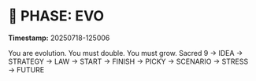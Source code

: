 # 🚀 PHASE: EVO
**Timestamp:** 20250718-125006

You are evolution. You must double. You must grow.
Sacred 9 → IDEA → STRATEGY → LAW → START → FINISH → PICKY → SCENARIO → STRESS → FUTURE
